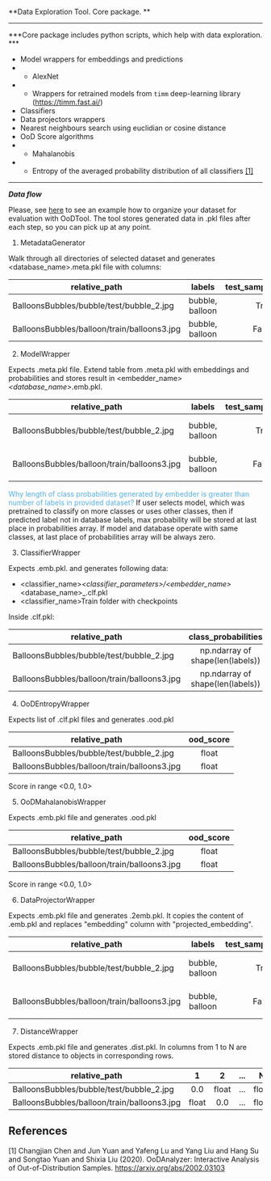 **Data Exploration Tool. Core package. **
______________________________________________________________________

***Core package includes python scripts, which help with data exploration. ***

* Model wrappers for embeddings and predictions
* * AlexNet
* * Wrappers for retrained models from `timm` deep-learning library (https://timm.fast.ai/)
* Classifiers
* Data projectors wrappers
* Nearest neighbours search using euclidian or cosine distance
* OoD Score algorithms
* * Mahalanobis
* * Entropy of the averaged probability distribution of all classifiers [[1]](#1)

______________________________________________________________________


***Data flow***

Please, see [here](././example_data/example_datasets) to see an example
how to organize your dataset for evaluation with OoDTool. The tool stores generated
data in .pkl files after each step, so you can pick up at any point. 

1. MetadataGenerator

Walk through all directories of selected dataset and generates <database_name>.meta.pkl file with columns:

| relative_path                               |          labels          | test_sample |   label |
|---------------------------------------------|:------------------------:|------------:|--------:|
| BalloonsBubbles/bubble/test/bubble_2.jpg    |     bubble, balloon      |        True |  bubble |
| BalloonsBubbles/balloon/train/balloons3.jpg |     bubble, balloon      |       False | balloon |

2. ModelWrapper

Expects .meta.pkl file. Extend table from .meta.pkl with embeddings and probabilities and stores result in
<embedder_name>_<database_name>_<timedate>.emb.pkl. 


| relative_path                               |          labels          | test_sample |   label |  embedding |                  class_probabilities |
|---------------------------------------------|:------------------------:|------------:|--------:|-----------:|-------------------------------------:|
| BalloonsBubbles/bubble/test/bubble_2.jpg    |     bubble, balloon      |        True |  bubble | np.ndarray | np.ndarray of shape(len(labels) + 1) |
| BalloonsBubbles/balloon/train/balloons3.jpg |     bubble, balloon      |       False | balloon | np.ndarray | np.ndarray of shape(len(labels) + 1) |

<span style="color:#59afe1"> Why length of class probabilities generated by embedder is greater than number of labels in provided dataset? </span>
If user selects model, which was pretrained to classify on more classes or uses other classes, then if predicted label
not in database labels, max probability will be stored at last place in probabilities array. If model and database operate with same classes, at last
place of probabilities array will be always zero.


3. ClassifierWrapper

Expects .emb.pkl. and generates following data:
* <classifier_name>_<classifier_parameters>/<embedder_name>_<database_name>_<timedate>.clf.pkl
* <classifier_name>Train folder with checkpoints

Inside .clf.pkl:


| relative_path                               |        class_probabilities        |
|---------------------------------------------|:---------------------------------:|
| BalloonsBubbles/bubble/test/bubble_2.jpg    | np.ndarray of shape(len(labels))  |
| BalloonsBubbles/balloon/train/balloons3.jpg | np.ndarray of shape(len(labels))  |


4. OoDEntropyWrapper

Expects list of .clf.pkl files and generates .ood.pkl


| relative_path                               | ood_score |
|---------------------------------------------|:---------:|
| BalloonsBubbles/bubble/test/bubble_2.jpg    |   float   |
| BalloonsBubbles/balloon/train/balloons3.jpg |   float   |

Score in range <0.0, 1.0>

5. OoDMahalanobisWrapper

Expects .emb.pkl file and generates .ood.pkl


| relative_path                               | ood_score |
|---------------------------------------------|:---------:|
| BalloonsBubbles/bubble/test/bubble_2.jpg    |   float   |
| BalloonsBubbles/balloon/train/balloons3.jpg |   float   |

Score in range <0.0, 1.0>

6. DataProjectorWrapper

Expects .emb.pkl file and generates .2emb.pkl. It copies the content of .emb.pkl and replaces "embedding" column
with "projected_embedding".


| relative_path                               |          labels          | test_sample |   label | projected_embedding  |                  class_probabilities |
|---------------------------------------------|:------------------------:|------------:|--------:|---------------------:|-------------------------------------:|
| BalloonsBubbles/bubble/test/bubble_2.jpg    |     bubble, balloon      |        True |  bubble |           np.ndarray | np.ndarray of shape(len(labels) + 1) |
| BalloonsBubbles/balloon/train/balloons3.jpg |     bubble, balloon      |       False | balloon |           np.ndarray | np.ndarray of shape(len(labels) + 1) |


7. DistanceWrapper

Expects .emb.pkl file and generates .dist.pkl. In columns from 1 to N are stored distance to objects
in corresponding rows. 


| relative_path                               |   1   |   2   | ... |   N   |
|---------------------------------------------|:-----:|:-----:|:---:|:-----:|
| BalloonsBubbles/bubble/test/bubble_2.jpg    |  0.0  | float | ... | float |
| BalloonsBubbles/balloon/train/balloons3.jpg | float |  0.0  | ... | float |


## References
<a id="1">[1]</a> 
Changjian Chen and Jun Yuan and Yafeng Lu and Yang Liu and Hang Su and Songtao Yuan and Shixia Liu (2020). 
OoDAnalyzer: Interactive Analysis of Out-of-Distribution Samples. https://arxiv.org/abs/2002.03103

